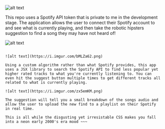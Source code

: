 ![alt text](https://i.imgur.com/eq40BG9.png)

This repo uses a Spotify API token that is private to me in the development stage. The application allows the user to connect their Spotify account to and see what is currently playing, and then take the robotic hipsters suggestion to find a song they may have not heard of!

![alt text](https://i.imgur.com/E7mqFgM.png)

~~~~~~~~~~~~~~~~~~~~~~~~~~~~~~~~~~~~~~~~~~~~~

![alt text](https://i.imgur.com/bMLZa62.png)

Using a custom algorithm rather than what Spotify provides, this app uses a JSX library to search the Spotify API to find less popular yet higher rated tracks to what you're currently listening to. You can even hit the suggest button multiple times to get different tracks all related to what is currently playing.

![alt text](https://i.imgur.com/zx5emKM.png)

The suggestion will tell you a small breakdown of the songs audio and allow the user to upload the new find to a playlist on their Spotify in real time.

This is all while the disgusting yet irresistable CSS makes you fall into a neon early 2000's era mood ~~~
